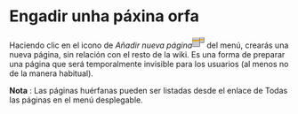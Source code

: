 # Engadir unha páxina orfa

Haciendo clic en el icono de _Añadir nueva página_![](../../.gitbook/assets/graphics210%20%284%29.png) del menú, crearás una nueva página, sin relación con el resto de la wiki. Es una forma de preparar una página que será temporalmente invisible para los usuarios \(al menos no de la manera habitual\).

**Nota** : Las páginas huérfanas pueden ser listadas desde el enlace de Todas las páginas en el menú desplegable.

